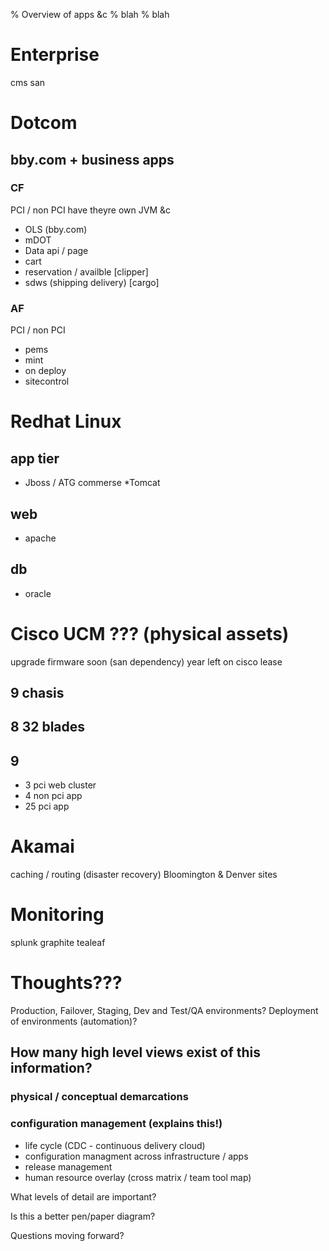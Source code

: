 % Overview of apps &c
% blah
% blah

# Enterprise
cms
san

# Dotcom

## bby.com + business apps

### CF

PCI / non PCI
have theyre own JVM &c

* OLS (bby.com)
* mDOT 
* Data api / page
* cart
* reservation / availble [clipper]
* sdws (shipping delivery) [cargo]

### AF
PCI / non PCI

* pems
* mint
* on deploy
* sitecontrol

# Redhat Linux
## app tier
* Jboss / ATG commerse
*Tomcat
## web
* apache
## db
* oracle

# Cisco UCM ??? (physical assets)
upgrade firmware soon (san dependency)
year left on cisco lease

## 9 chasis
## 8 32 blades
## 9 
* 3 pci web cluster
* 4 non pci app
* 25 pci app

# Akamai
caching / routing (disaster recovery)
Bloomington & Denver sites


# Monitoring
splunk
graphite
tealeaf

# Thoughts???
Production, Failover, Staging, Dev and Test/QA environments?
Deployment of environments (automation)?

## How many high level views exist of this information?
### physical / conceptual demarcations
### configuration management (explains this!)
* life cycle (CDC - continuous delivery cloud)
* configuration managment across infrastructure / apps
* release management 
* human resource overlay (cross matrix / team tool map)

What levels of detail are important?

Is this a better pen/paper diagram?

Questions moving forward?
